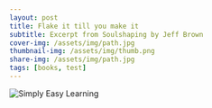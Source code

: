 ```yaml
---
layout: post
title: Flake it till you make it
subtitle: Excerpt from Soulshaping by Jeff Brown
cover-img: /assets/img/path.jpg
thumbnail-img: /assets/img/thumb.png
share-img: /assets/img/path.jpg
tags: [books, test]
---
```

<html xmlns:mml>
<!DOCTYPE html public "-//W3C//DTD HTML 4.01 Transitional//EN"
   <body>
      <img src="https://user-images.githubusercontent.com/74241318/164460784-f8ed1796-5dd1-4400-8b64-792c97925b90.png" alt="Simply Easy Learning" >
   </body>
</html>

